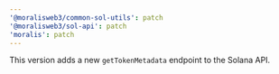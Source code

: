 ```yaml
---
'@moralisweb3/common-sol-utils': patch
'@moralisweb3/sol-api': patch
'moralis': patch
---
```


This version adds a new `getTokenMetadata` endpoint to the Solana API.
